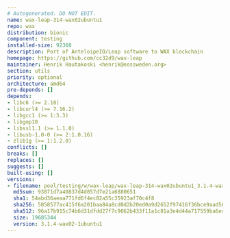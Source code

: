 ```yaml
---
# Autogenerated. DO NOT EDIT.
name: wax-leap-314-wax02ubuntu1
repo: wax
distribution: bionic
component: testing
installed-size: 92368
description: Port of AnteloipeIO/Leap software to WAX blockchain
homepage: https://github.com/cc32d9/wax-leap
maintainer: Henrik Hautakoski <henrik@eossweden.org>
section: utils
priority: optional
architecture: amd64
pre-depends: []
depends:
- libc6 (>= 2.18)
- libcurl4 (>= 7.16.2)
- libgcc1 (>= 1:3.3)
- libgmp10
- libssl1.1 (>= 1.1.0)
- libusb-1.0-0 (>= 2:1.0.16)
- zlib1g (>= 1:1.2.0)
conflicts: []
breaks: []
replaces: []
suggests: []
built-using: []
versions:
- filename: pool/testing/w/wax-leap/wax-leap-314-wax02ubuntu1_3.1.4-wax02-1ubuntu1_amd64.deb
  md5sum: 93871d7a40837d4d857d7e21a6880651
  sha1: 54abd36aeaa771fd6f4ec82a55c35923af70c4f8
  sha256: 5058577ac415f6a201baa84a8cd0d2b20ed0a9d2652f97416f36bce9aad566c5
  sha512: 96a17b915c74b6d31dfdd27f7c9062b433f11a1c81a3e4d44a717559ba6ec11ca7e0b4677f968ad0ba5c3f296373a438085e4a6c05948792ded734a6329c9e07
  size: 19685344
  version: 3.1.4-wax02-1ubuntu1
---
```


